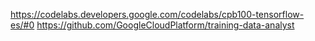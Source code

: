 https://codelabs.developers.google.com/codelabs/cpb100-tensorflow-es/#0
https://github.com/GoogleCloudPlatform/training-data-analyst
